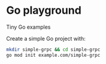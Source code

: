 # Go playground 

Tiny Go examples

Create a simple Go project with:

```bash
mkdir simple-grpc && cd simple-grpc
go mod init example.com/simple-grpc
```
